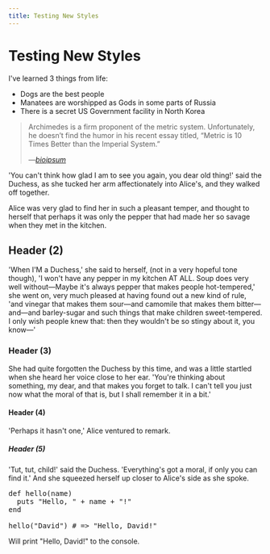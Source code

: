 ```yaml
---
title: Testing New Styles
---
```


# Testing New Styles

I've learned 3 things from life:

- Dogs are the best people
- Manatees are worshipped as Gods in some parts of Russia
- There is a secret US Government facility in North Korea

> Archimedes is a firm proponent of the metric system. Unfortunately, he doesn’t find the humor in his recent essay titled, &ldquo;Metric is 10 Times Better than the Imperial System.&rdquo;
>
> <cite>&mdash;[bioipsum](http://bioipsum.com)</cite>

'You can't think how glad I am to see you again, you dear old thing!' said the Duchess, as she tucked her arm affectionately into Alice's, and they walked off together.

Alice was very glad to find her in such a pleasant temper, and thought to herself that perhaps it was only the pepper that had made her so savage when they met in the kitchen.

## Header (2)

'When I'M a Duchess,' she said to herself, (not in a very hopeful tone though), 'I won't have any pepper in my kitchen AT ALL. Soup does very well without—Maybe it's always pepper that makes people hot-tempered,' she went on, very much pleased at having found out a new kind of rule, 'and vinegar that makes them sour—and camomile that makes them bitter—and—and barley-sugar and such things that make children sweet-tempered. I only wish people knew that: then they wouldn't be so stingy about it, you know—'

### Header (3)

She had quite forgotten the Duchess by this time, and was a little startled when she heard her voice close to her ear. 'You're thinking about something, my dear, and that makes you forget to talk. I can't tell you just now what the moral of that is, but I shall remember it in a bit.'

#### Header (4)

'Perhaps it hasn't one,' Alice ventured to remark.

##### Header (5)

'Tut, tut, child!' said the Duchess. 'Everything's got a moral, if only  you can find it.' And she squeezed herself up closer to Alice's side as she spoke.

<pre data-language='ruby'>
def hello(name)
  puts "Hello, " + name + "!"
end

hello("David") # => "Hello, David!"</pre>

Will print "Hello, David!" to the console.
